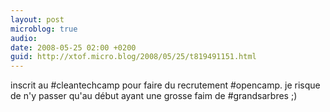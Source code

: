 ```yaml
---
layout: post
microblog: true
audio: 
date: 2008-05-25 02:00 +0200
guid: http://xtof.micro.blog/2008/05/25/t819491151.html
---
```

inscrit au #cleantechcamp pour faire du recrutement #opencamp. je risque de n'y passer qu'au début ayant une grosse faim de #grandsarbres ;)
